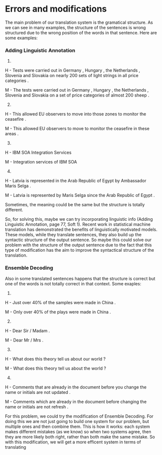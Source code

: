 
# Errors and modifications

The main problem of our translation system is the gramatical structure. As we can see in many examples, the structure of the sentences is wrong structured due to the wrong position of the words in that sentence. Here are some examples:

### Adding Linguistic Annotation

1.
H - Tests were carried out in Germany , Hungary , the Netherlands , Slovenia and Slovakia on nearly 200 sets of light strings in all price categories .

M - The tests were carried out in Germany , Hungary , the Netherlands , Slovenia and Slovakia on a set of price categories of almost 200 sheep .

2.

H - This allowed EU observers to move into those zones to monitor the ceasefire .

M - This allowed EU observers to move to monitor the ceasefire in these areas .

3.

H - IBM SOA Integration Services

M - Integration services of IBM SOA

4.

H - Latvia is represented in the Arab Republic of Egypt by Ambassador Maris Selga .

M - Latvia is represented by Maris Selga since the Arab Republic of Egypt .

Sometimes, the meaning could be the same but the structure is totally different.

So, for solving this, maybe we can try incorporating linguistic info (Adding Linguistic Annotation, page 77, Soft 1). Recent work in statistical machine translation has demonstrated the benefits of linguistically motivated models. These models, while they translate sentences,  they also build up the syntactic structure of the output sentence. So maybe this could solve our problem with the structure of the output sentence due to the fact that this type of modification has the aim to improve the syntactical structure of the translation.

### Ensemble Decoding

Also in some translated sentences happens that the structure is correct but one of the words is not totally correct in that context. Some exaples:

1.
H - Just over 40% of the samples were made in China .

M - Only over 40% of the plays were made in China .

2.
H - Dear Sir / Madam .

M - Dear Mr / Mrs .

3.
H - What does this theory tell us about our world ?

M - What does this theory tell us about the world ?

4.
H - Comments that are already in the document before you change the name or initials are not updated .

M - Comments which are already in the document before changing the name or initials are not refresh .


For this problem, we could try the modification of Ensemble Decoding. For doing this we are not just going to build one system for our problem, but multiple ones and then combine them. This is how it works: each system makes different mistakes (as we know) so when two systems agree, then they are more likely both right, rather than both make the same mistake. So with this modification, we will get a more efficent system in terms of translating
 
